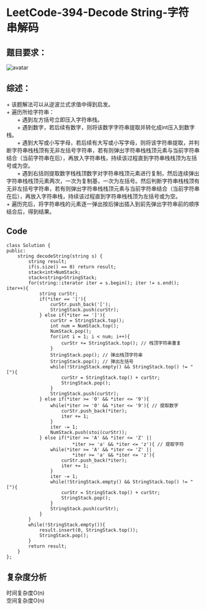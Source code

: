 # LeetCode-394-Decode String-字符串解码

## 题目要求：
![avatar](https://github.com/JakeChanFangZiyuan20/MyLeetCode/blob/master/%E6%A0%88/img/394.png)

## 综述：  
\+ 该题解法可以从逆波兰式求值中得到启发。  
\+ 遍历所给字符串：  
&emsp;&emsp;\+ 遇到左方括号立即压入字符串栈。  
&emsp;&emsp;\+ 遇到数字，若后续有数字，则将该数字字符串提取并转化成int压入到数字栈。  
&emsp;&emsp;\+ 遇到大写或小写字母，若后续有大写或小写字母，则将该字符串提取，并判断字符串栈栈顶有无非左括号字符串，若有则弹出字符串栈栈顶元素与当前字符串结合（当前字符串在后），再放入字符串栈，持续该过程直到字符串栈栈顶为左括号或为空。  
&emsp;&emsp;\+ 遇到右括则提取数字栈栈顶数字对字符串栈顶元素进行复制，然后连续弹出字符串栈栈顶元素两次，一次为复制基，一次为左括号。然后判断字符串栈栈顶有无非左括号字符串，若有则弹出字符串栈栈顶元素与当前字符串结合（当前字符串在后），再放入字符串栈，持续该过程直到字符串栈栈顶为左括号或为空。  
\+ 遍历完后，将字符串栈的元素逐一弹出按后弹出插入到前先弹出字符串前的顺序结合后，得到结果。  

## Code
```
class Solution {
public:
    string decodeString(string s) {
        string result;
        if(s.size() == 0) return result;
        stack<int>NumStack;
        stack<string>StringStack;
        for(string::iterator iter = s.begin(); iter != s.end(); iter++){
            string curStr;
            if(*iter == '['){
                curStr.push_back('[');
                StringStack.push(curStr);
            } else if(*iter == ']'){
                curStr = StringStack.top();
                int num = NumStack.top();
                NumStack.pop();
                for(int i = 1; i < num; i++){
                    curStr += StringStack.top(); // 栈顶字符串重复
                }
                StringStack.pop(); // 弹出栈顶字符串
                StringStack.pop(); // 弹出左括号
                while(!StringStack.empty() && StringStack.top() != "["){
                    curStr = StringStack.top() + curStr;
                    StringStack.pop();
                }
                StringStack.push(curStr);
            } else if(*iter >= '0' && *iter <= '9'){
                while(*iter >= '0' && *iter <= '9'){ // 提取数字
                    curStr.push_back(*iter);
                    iter += 1;
                }
                iter -= 1;
                NumStack.push(stoi(curStr));
            } else if(*iter >= 'A' && *iter <= 'Z' || 
                        *iter >= 'a' && *iter <= 'z'){ // 提取字符
                while(*iter >= 'A' && *iter <= 'Z' || 
                        *iter >= 'a' && *iter <= 'z'){
                    curStr.push_back(*iter);
                    iter += 1;
                }
                iter -= 1;
                while(!StringStack.empty() && StringStack.top() != "["){
                    curStr = StringStack.top() + curStr;
                    StringStack.pop();
                }
                StringStack.push(curStr);
            }
        }
        while(!StringStack.empty()){
            result.insert(0, StringStack.top());
            StringStack.pop();
        }
        return result;
    }
};
```

## 复杂度分析
时间复杂度O(n)  
空间复杂度O(n)
